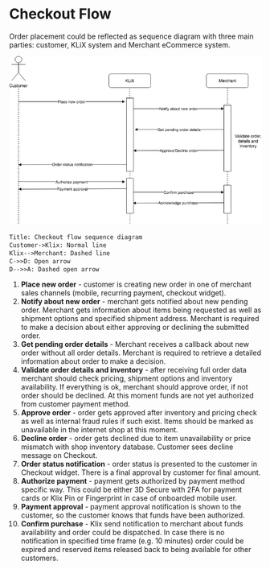 # Checkout Flow

Order placement could be reflected as sequence diagram with three main parties: customer, KLiX system and Merchant eCommerce system.

![alt_text](images/checkout_flow.png "Checkout flow sequence diagram")

```sequence
Title: Checkout flow sequence diagram
Customer->Klix: Normal line
Klix-->Merchant: Dashed line
C->>D: Open arrow
D-->>A: Dashed open arrow
```

1. **Place new order** - customer is creating new order in one of merchant sales channels (mobile, recurring payment, checkout widget). 
2. **Notify about new order** - merchant gets notified about new pending order. Merchant gets information about items being requested as well as shipment options and specified shipment address. Merchant is required to make a decision about either approving or declining the submitted order.
3. **Get pending order details** - Merchant receives a callback about new order without all order details. Merchant is required to retrieve a detailed information about order to make a decision.
4. **Validate order details and inventory** - after receiving full order data merchant should check pricing, shipment options and inventory availability. If everything is ok, merchant should approve order, if not order should be declined. At this moment funds are not yet authorized from customer payment method.
5. **Approve order** - order gets approved after inventory and pricing check as well as internal fraud rules if such exist. Items should be marked as unavailable in the internet shop at this moment.
6. **Decline order** - order gets declined due to item unavailability or price mismatch with shop inventory database. Customer sees decline message on Checkout.
7. **Order status notification** - order status is presented to the customer in Checkout widget. There is a final approval by customer for final amount.
8. **Authorize payment** - payment gets authorized by payment method specific way. This could be either 3D Secure with 2FA for payment cards or Klix Pin or Fingerprint in case of onboarded mobile user.
9. **Payment approval** - payment approval notification is shown to the customer, so the customer knows that funds have been authorized.
10. **Confirm purchase** - Klix send notification to merchant about funds availability and order could be dispatched. In case there is no notification in specified time frame (e.g. 10 minutes) order could be expired and reserved items released back to being available for other customers.
